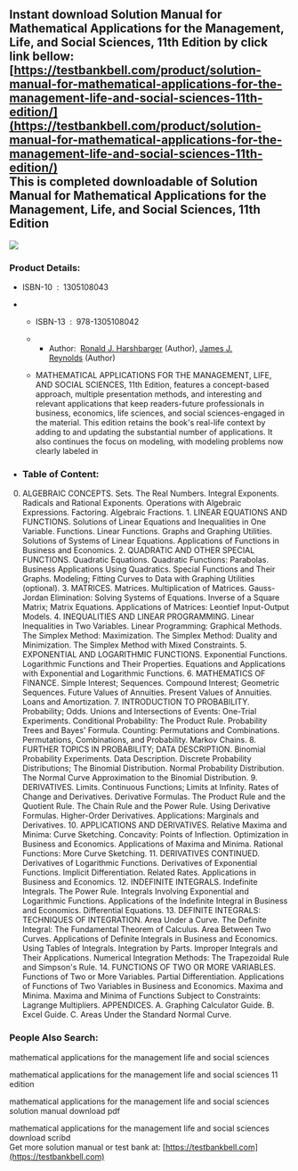 Instant download **Solution Manual for Mathematical Applications for the Management, Life, and Social Sciences, 11th Edition** by click link bellow:  
[https://testbankbell.com/product/solution-manual-for-mathematical-applications-for-the-management-life-and-social-sciences-11th-edition/](https://testbankbell.com/product/solution-manual-for-mathematical-applications-for-the-management-life-and-social-sciences-11th-edition/)  
This is completed downloadable of Solution Manual for Mathematical Applications for the Management, Life, and Social Sciences, 11th Edition
-------------------------------------------------------------------------------------------------------------------------------------------


![](https://testbankbell.com/wp-content/uploads/2023/05/Solution-Manual-for-Mathematical-Applications-for-the-Management-Life-and-Social-Sciences-11th-Edition-228x228-1.jpg)
### Product Details:


* ISBN-10 ‏ : ‎ 1305108043
* * ISBN-13 ‏ : ‎ 978-1305108042
  * * Author:  [Ronald J. Harshbarger](https://www.amazon.com/Ronald-J-Harshbarger/e/B001IGQZHM/ref=dp_byline_cont_book_1) (Author), [James J. Reynolds](https://www.amazon.com/s/ref=dp_byline_sr_book_2?ie=UTF8&field-author=James+J.+Reynolds&text=James+J.+Reynolds&sort=relevancerank&search-alias=books) (Author)
   
  * MATHEMATICAL APPLICATIONS FOR THE MANAGEMENT, LIFE, AND SOCIAL SCIENCES, 11th Edition, features a concept-based approach, multiple presentation methods, and interesting and relevant applications that keep readers-future professionals in business, economics, life sciences, and social sciences-engaged in the material. This edition retains the book's real-life context by adding to and updating the substantial number of applications. It also continues the focus on modeling, with modeling problems now clearly labeled in
 
* ### Table of Content:

0. ALGEBRAIC CONCEPTS. Sets. The Real Numbers. Integral Exponents. Radicals and Rational Exponents. Operations with Algebraic Expressions. Factoring. Algebraic Fractions. 1. LINEAR EQUATIONS AND FUNCTIONS. Solutions of Linear Equations and Inequalities in One Variable. Functions. Linear Functions. Graphs and Graphing Utilities. Solutions of Systems of Linear Equations. Applications of Functions in Business and Economics. 2. QUADRATIC AND OTHER SPECIAL FUNCTIONS. Quadratic Equations. Quadratic Functions: Parabolas. Business Applications Using Quadratics. Special Functions and Their Graphs. Modeling; Fitting Curves to Data with Graphing Utilities (optional). 3. MATRICES. Matrices. Multiplication of Matrices. Gauss-Jordan Elimination: Solving Systems of Equations. Inverse of a Square Matrix; Matrix Equations. Applications of Matrices: Leontief Input-Output Models. 4. INEQUALITIES AND LINEAR PROGRAMMING. Linear Inequalities in Two Variables. Linear Programming: Graphical Methods. The Simplex Method: Maximization. The Simplex Method: Duality and Minimization. The Simplex Method with Mixed Constraints. 5. EXPONENTIAL AND LOGARITHMIC FUNCTIONS. Exponential Functions. Logarithmic Functions and Their Properties. Equations and Applications with Exponential and Logarithmic Functions. 6. MATHEMATICS OF FINANCE. Simple Interest; Sequences. Compound Interest; Geometric Sequences. Future Values of Annuities. Present Values of Annuities. Loans and Amortization. 7. INTRODUCTION TO PROBABILITY. Probability; Odds. Unions and Intersections of Events: One-Trial Experiments. Conditional Probability: The Product Rule. Probability Trees and Bayes' Formula. Counting: Permutations and Combinations. Permutations, Combinations, and Probability. Markov Chains. 8. FURTHER TOPICS IN PROBABILITY; DATA DESCRIPTION. Binomial Probability Experiments. Data Description. Discrete Probability Distributions; The Binomial Distribution. Normal Probability Distribution. The Normal Curve Approximation to the Binomial Distribution. 9. DERIVATIVES. Limits. Continuous Functions; Limits at Infinity. Rates of Change and Derivatives. Derivative Formulas. The Product Rule and the Quotient Rule. The Chain Rule and the Power Rule. Using Derivative Formulas. Higher-Order Derivatives. Applications: Marginals and Derivatives. 10. APPLICATIONS AND DERIVATIVES. Relative Maxima and Minima: Curve Sketching. Concavity: Points of Inflection. Optimization in Business and Economics. Applications of Maxima and Minima. Rational Functions: More Curve Sketching. 11. DERIVATIVES CONTINUED. Derivatives of Logarithmic Functions. Derivatives of Exponential Functions. Implicit Differentiation. Related Rates. Applications in Business and Economics. 12. INDEFINITE INTEGRALS. Indefinite Integrals. The Power Rule. Integrals Involving Exponential and Logarithmic Functions. Applications of the Indefinite Integral in Business and Economics. Differential Equations. 13. DEFINITE INTEGRALS: TECHNIQUES OF INTEGRATION. Area Under a Curve. The Definite Integral: The Fundamental Theorem of Calculus. Area Between Two Curves. Applications of Definite Integrals in Business and Economics. Using Tables of Integrals. Integration by Parts. Improper Integrals and Their Applications. Numerical Integration Methods: The Trapezoidal Rule and Simpson's Rule. 14. FUNCTIONS OF TWO OR MORE VARIABLES. Functions of Two or More Variables. Partial Differentiation. Applications of Functions of Two Variables in Business and Economics. Maxima and Minima. Maxima and Minima of Functions Subject to Constraints: Lagrange Multipliers. APPENDICES. A. Graphing Calculator Guide. B. Excel Guide. C. Areas Under the Standard Normal Curve.

### People Also Search:


mathematical applications for the management life and social sciences

mathematical applications for the management life and social sciences 11 edition

mathematical applications for the management life and social sciences solution manual download pdf

mathematical applications for the management life and social sciences download scribd  
 Get more solution manual or test bank at: [https://testbankbell.com](https://testbankbell.com)

